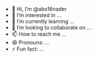 - 👋 Hi, I’m @abo16nader
- 👀 I’m interested in ...
- 🌱 I’m currently learning ...
- 💞️ I’m looking to collaborate on ...
- 📫 How to reach me ...
- 😄 Pronouns: ...
- ⚡ Fun fact: ...

<!---
abo16nader/abo16nader is a ✨ special ✨ repository because its `README.md` (this file) appears on your GitHub profile.
You can click the Preview link to take a look at your changes.
--->
